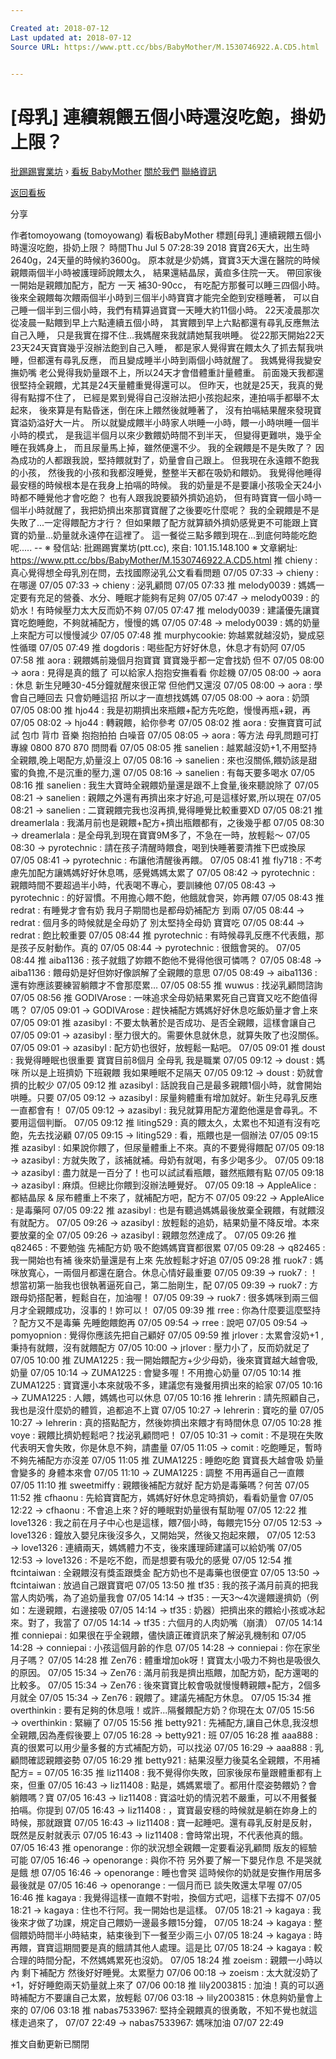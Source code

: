 ```yaml
---

Created at: 2018-07-12
Last updated at: 2018-07-12
Source URL: https://www.ptt.cc/bbs/BabyMother/M.1530746922.A.CD5.html


---
```


# [母乳] 連續親餵五個小時還沒吃飽，掛奶上限？


[批踢踢實業坊](https://www.ptt.cc/bbs/) › [看板 BabyMother](https://www.ptt.cc/bbs/BabyMother/index.html) [關於我們](https://www.ptt.cc/about.html) [聯絡資訊](https://www.ptt.cc/contact.html)

[返回看板](https://www.ptt.cc/bbs/BabyMother/index.html)

分享

作者tomoyowang (tomoyowang)
看板BabyMother
標題\[母乳\] 連續親餵五個小時還沒吃飽，掛奶上限？
時間Thu Jul 5 07:28:39 2018
寶寶26天大，出生時2640g，24天量的時候約3600g。 原本就是少奶媽，寶寶3天大還在醫院的時候親餵兩個半小時被護理師說餵太久， 結果還結晶尿，黃疸多住院一天。 帶回家後一開始是親餵加配方，配方 一天 補30-90cc， 有吃配方那餐可以睡三四個小時。 後來全親餵每次餵兩個半小時到三個半小時寶寶才能完全飽到安穩睡著， 可以自己睡一個半到三個小時，我們有精算過寶寶一天睡大約11個小時。 22天凌晨那次從凌晨一點餵到早上六點連續五個小時， 其實餵到早上六點都還有尋乳反應無法自己入睡， 只是我實在撐不住...我媽醒來我就請她幫我哄睡。 從22那天開始22天23天24天寶寶幾乎沒辦法飽到自己入睡， 都是家人覺得實在餵太久了抓去幫我哄睡，但都還有尋乳反應， 而且變成睡半小時到兩個小時就醒了。 我媽覺得我變安撫奶嘴 老公覺得我奶量跟不上，所以24天才會借體重計量體重。 前面幾天我都還很堅持全親餵，尤其是24天量體重覺得還可以。 但昨天，也就是25天，我真的覺得有點撐不住了， 已經是累到覺得自己沒辦法把小孩抱起來，連拍嗝手都舉不太起來， 後來算是有點昏迷，倒在床上餵然後就睡著了， 沒有拍嗝結果醒來發現寶寶溢奶溢好大一片。 所以就變成餵半小時家人哄睡一小時，餵一小時哄睡一個半小時的模式， 是我這半個月以來少數餵奶時間不到半天， 但變得更難哄，幾乎全睡在我媽身上， 而且尿量馬上掉，雖然便還不少。 我的全親餵是不是失敗了？ 因為成功的人都跟我說，堅持餵就對了，奶量會自己跟上。 但我現在永遠餵不飽我的小孩， 然後我的小孩和我都沒睡覺，整整半天都在吸奶和餵奶。 我覺得他睡得最安穩的時候根本是在我身上拍嗝的時候。 我的奶量是不是要讓小孩吸全天24小時都不睡覺他才會吃飽？ 也有人跟我說要額外擠奶追奶， 但有時寶寶一個小時一個半小時就醒了，我把奶擠出來那寶寶醒了之後要吃什麼呢？ 我的全親餵是不是失敗了...一定得餵配方才行？ 但如果餵了配方就算額外擠奶感覺更不可能跟上寶寶的奶量...奶量就永遠停在這裡了。 這一餐從三點多餵到現在...到底何時能吃飽呢..... -- ※ 發信站: 批踢踢實業坊(ptt.cc), 來自: 101.15.148.100 ※ 文章網址: <https://www.ptt.cc/bbs/BabyMother/M.1530746922.A.CD5.html>
推 chieny : 真心覺得想全母乳別在問，去找國際泌乳公文看看問題 07/05 07:33
→ chieny : 在哪邊 07/05 07:33
→ chieny : 泌乳顧問 07/05 07:33
推 melody0039 : 媽媽一定要有充足的營養、水分、睡眠才能夠有足夠 07/05 07:47
→ melody0039 : 的奶水！有時候壓力太大反而奶不夠 07/05 07:47
推 melody0039 : 建議優先讓寶寶吃飽睡飽，不夠就補配方，慢慢的媽 07/05 07:48
→ melody0039 : 媽的奶量上來配方可以慢慢減少 07/05 07:48
推 murphycookie: 妳越累就越沒奶，變成惡性循環 07/05 07:49
推 dogdoris : 喝些配方好好休息，休息才有奶阿 07/05 07:58
推 aora : 親餵媽前幾個月抱寶寶 寶寶幾乎都一定會找奶 但不 07/05 08:00
→ aora : 見得是真的餓了 可以給家人抱抱安撫看看 你趁機 07/05 08:00
→ aora : 休息 新生兒睡30-45分鐘就醒來很正常 但他們又還沒 07/05 08:00
→ aora : 學會自己睡回去 只會奶睡這招 所以才一直想找媽媽 07/05 08:00
→ aora : 奶頭 07/05 08:00
推 hjo44 : 我是初期擠出來瓶餵+配方先吃飽，慢慢再瓶+親，再 07/05 08:02
→ hjo44 : 轉親餵，給你參考 07/05 08:02
推 aora : 安撫寶寶可試試 包巾 背巾 音樂 抱抱拍拍 白噪音 07/05 08:05
→ aora : 等方法 母乳問題可打專線 0800 870 870 問問看 07/05 08:05
推 sanelien : 越累越沒奶+1,不用堅持全親餵,晚上喝配方,奶量沒上 07/05 08:16
→ sanelien : 來也沒關係,餵奶該是甜蜜的負擔,不是沉重的壓力,還 07/05 08:16
→ sanelien : 有每天要多喝水 07/05 08:16
推 sanelien : 我生大寶時全親餵奶量還是跟不上食量,後來聽說除了 07/05 08:21
→ sanelien : 親餵之外還有再擠出來才好追,可是這樣好累,所以現在 07/05 08:21
→ sanelien : 二寶親餵完我也沒再擠,覺得睡覺比較重要XD 07/05 08:21
推 dreamerlala : 我滿月前也是親餵+配方+擠出瓶餵都有，之後幾乎都 07/05 08:30
→ dreamerlala : 是全母乳到現在寶寶9M多了，不急在一時，放輕鬆～ 07/05 08:30
→ pyrotechnic : 請在孩子清醒時餵食，喝到快睡著要清推下巴或換尿 07/05 08:41
→ pyrotechnic : 布讓他清醒後再餵。 07/05 08:41
推 fly718 : 不考慮先加配方讓媽媽好好休息嗎，感覺媽媽太累了 07/05 08:42
→ pyrotechnic : 親餵時間不要超過半小時，代表喝不專心，要訓練他 07/05 08:43
→ pyrotechnic : 的好習慣。不用擔心餵不飽，他餓就會哭，妳再餵 07/05 08:43
推 redrat : 有睡覺才會有奶 我月子期間也是都母奶補配方 到兩 07/05 08:44
→ redrat : 個月多的時候就是全母奶了 別太堅持全母奶 寶寶吃 07/05 08:44
→ redrat : 飽比較重要 07/05 08:44
推 pyrotechnic : 有時候尋乳反應不代表餓，那是孩子反射動作。真的 07/05 08:44
→ pyrotechnic : 很餓會哭的。 07/05 08:44
推 aiba1136 : 孩子就餓了妳餵不飽他不覺得他很可憐嗎？ 07/05 08:48
→ aiba1136 : 餵母奶是好但妳好像誤解了全親餵的意思 07/05 08:49
→ aiba1136 : 還有妳應該要練習躺餵才不會那麼累… 07/05 08:55
推 wuwus : 找泌乳顧問諮詢 07/05 08:56
推 GODIVArose : 一味追求全母奶結果累死自己寶寶又吃不飽值得嗎？ 07/05 09:01
→ GODIVArose : 趕快補配方媽媽好好休息吃飯奶量才會上來 07/05 09:01
推 azasibyl : 不要太執著於是否成功、是否全親餵，這樣會讓自己 07/05 09:01
→ azasibyl : 壓力很大的。需要休息就休息，就算失敗了也沒關係。 07/05 09:01
→ azasibyl : 配方奶也很好，放輕鬆一點吧。 07/05 09:01
推 doust : 我覺得睡眠也很重要 寶寶目前8個月 全母乳 我是職業 07/05 09:12
→ doust : 媽咪 所以是上班擠奶 下班親餵 我如果睡眠不足隔天 07/05 09:12
→ doust : 奶就會擠的比較少 07/05 09:12
推 azasibyl : 話說我自己是最多親餵1個小時，就會開始哄睡。只要 07/05 09:12
→ azasibyl : 尿量夠體重有增加就好。新生兒尋乳反應一直都會有！ 07/05 09:12
→ azasibyl : 我兒就算用配方灌飽他還是會尋乳。不要用這個判斷。 07/05 09:12
推 liting529 : 真的餵太久，太累也不知道有沒有吃飽，先去找泌顧 07/05 09:15
→ liting529 : 看，瓶餵也是一個辦法 07/05 09:15
推 azasibyl : 如果說你餵了，但尿量體重上不來。真的不要覺得餵配 07/05 09:18
→ azasibyl : 方就失敗了，該補就補。母奶有就喝，有多少喝多少。 07/05 09:18
→ azasibyl : 盡力就是一百分了！也可以試試看瓶餵，雖然瓶餵有點 07/05 09:18
→ azasibyl : 麻煩。但總比你餵到沒辦法睡覺好。 07/05 09:18
→ AppleAlice : 都結晶尿 & 尿布體重上不來了，就補配方吧，配方不 07/05 09:22
→ AppleAlice : 是毒藥阿 07/05 09:22
推 azasibyl : 也是有聽過媽媽最後放棄全親餵，有就餵沒有就配方。 07/05 09:26
→ azasibyl : 放輕鬆的追奶，結果奶量不降反增。本來要放棄的全 07/05 09:26
→ azasibyl : 親餵忽然達成了。 07/05 09:26
推 q82465 : 不要勉強 先補配方奶 吸不飽媽媽寶寶都很累 07/05 09:28
→ q82465 : 我一開始也有補 後來奶量還是有上來 先放輕鬆才好追 07/05 09:28
推 ruok7 : 媽咪放寬心，一兩個月都還在磨合。休息心情好最重要 07/05 09:39
→ ruok7 : ！想當初第一胎我也很執著逼死自己，第二胎剛生，配 07/05 09:39
→ ruok7 : 方跟母奶搭配著，輕鬆自在，加油喔！ 07/05 09:39
→ ruok7 : 很多媽咪到兩三個月才全親餵成功，沒事的！妳可以！ 07/05 09:39
推 rree : 你為什麼要這麼堅持 ？配方又不是毒藥 先睡飽餵飽再 07/05 09:54
→ rree : 說吧 07/05 09:54
→ pomyopnion : 覺得你應該先把自己顧好 07/05 09:59
推 jrlover : 太累會沒奶+1 , 秉持有就餵，沒有就餵配方 07/05 10:00
→ jrlover : 壓力小了，反而奶就足了 07/05 10:00
推 ZUMA1225 : 我一開始餵配方+少少母奶，後來寶寶越大越會吸,奶量 07/05 10:14
→ ZUMA1225 : 會變多喔！不用擔心奶量 07/05 10:14
推 ZUMA1225 : 寶寶還小本來就吸不多，建議您有幾餐用擠出來的給家 07/05 10:16
→ ZUMA1225 : 人餵，媽媽也可以休息 07/05 10:16
推 lehrerin : 請先照顧自己，我也是沒什麼奶的體質，追都追不上寶 07/05 10:27
→ lehrerin : 寶吃的量 07/05 10:27
→ lehrerin : 真的搭點配方，然後妳擠出來餵才有時間休息 07/05 10:28
推 voye : 親餵比擠奶輕鬆吧？找泌乳顧問吧！ 07/05 10:31
→ comit : 不是現在失敗代表明天會失敗，你是休息不夠，請盡量 07/05 11:05
→ comit : 吃飽睡足，暫時不夠先補配方亦沒差 07/05 11:05
推 ZUMA1225 : 睡飽吃飽 寶寶長大越會吸 奶量會變多的 身體本來會 07/05 11:10
→ ZUMA1225 : 調整 不用再逼自己一直餵 07/05 11:10
推 sweetmiffy : 親餵後補配方就好 配方奶是毒藥嗎？何苦 07/05 11:52
推 cfhaonu : 先給寶寶配方，媽媽好好休息定時擠奶，看看奶量會 07/05 12:22
→ cfhaonu : 不會追上來？好的睡眠對奶量很有幫助喔 07/05 12:22
推 love1326 : 我之前在月子中心也是這樣，餵7個小時，每餵完15分 07/05 12:53
→ love1326 : 鐘放入嬰兒床後沒多久，又開始哭，然後又抱起來餵， 07/05 12:53
→ love1326 : 連續兩天，媽媽體力不支，後來護理師建議可以給奶嘴 07/05 12:53
→ love1326 : 不是吃不飽，而是想要有吸允的感覺 07/05 12:54
推 ftcintaiwan : 全親餵沒有獎盃跟獎金 配方奶也不是毒藥也很便宜 07/05 13:50
→ ftcintaiwan : 放過自己跟寶寶吧 07/05 13:50
推 tf35 : 我的孩子滿月前真的把我當人肉奶嘴，為了追奶量我會 07/05 14:14
→ tf35 : 一天3～4次邊餵邊擠奶（例如：左邊親餵，右邊接吸 07/05 14:14
→ tf35 : 奶器）把擠出來的餵給小孩或冰起來。對了，我當了 07/05 14:14
→ tf35 : 六個月的人肉奶嘴（崩潰） 07/05 14:14
推 conniepai : 如果很在乎全親餵，儘快讀正確資訊來了解泌乳機制和 07/05 14:28
→ conniepai : 小孩這個月齡的作息 07/05 14:28
→ conniepai : 你在家坐月子嗎？ 07/05 14:28
推 Zen76 : 體重增加ok呀！寶寶太小吸力不夠也是吸很久的原因。 07/05 15:34
→ Zen76 : 滿月前我是擠出瓶餵，加配方奶，配方還喝的比較多。 07/05 15:34
→ Zen76 : 後來寶寶比較會吸就慢慢轉親餵+配方，2個多月就全 07/05 15:34
→ Zen76 : 親餵了。建議先補配方休息。 07/05 15:34
推 overthinkin : 要有足夠的休息哦！或許...隔餐餵配方奶？你現在太 07/05 15:56
→ overthinkin : 緊繃了 07/05 15:56
推 betty921 : 先補配方,讓自己休息,我沒想全親餵,因為產假後要上 07/05 16:28
→ betty921 : 班 07/05 16:28
推 aaa888 : 真的很累可以用少量多餐的方式補配方奶，可以找泌 07/05 16:29
→ aaa888 : 乳顧問確認親餵姿勢 07/05 16:29
推 betty921 : 結果沒壓力後莫名全親餵，不用補配方= = 07/05 16:35
推 liz11408 : 我不覺得你失敗，回家後尿布量跟體重都有上來，但重 07/05 16:43
→ liz11408 : 點是，媽媽累壞了。都用什麼姿勢餵奶？會躺餵嗎？寶 07/05 16:43
→ liz11408 : 寶溢吐奶的情況若不嚴重，可以不用餐餐拍嗝。你提到 07/05 16:43
→ liz11408 : ，寶寶最安穩的時候就是躺在妳身上的時候，那就跟寶 07/05 16:43
→ liz11408 : 寶一起睡吧。還有尋乳反射是反射，既然是反射就表示 07/05 16:43
→ liz11408 : 會時常出現，不代表他真的餓。 07/05 16:43
推 openorange : 你的狀況想全親餵一定要看泌乳顧問 版友的經驗可能 07/05 16:46
→ openorange : 與你不符 另外要了解一下嬰兒作息 不是哭就是餓 想 07/05 16:46
→ openorange : 睡也會哭 這時候你的奶就是安撫作用居多 最後就是 07/05 16:46
→ openorange : 一個月而已 談失敗還太早喔 07/05 16:46
推 kagaya : 我覺得這樣一直餵不對啦，換個方式吧，這樣下去撐不 07/05 18:21
→ kagaya : 住也不行阿。我一開始也是這樣。 07/05 18:21
→ kagaya : 我後來才做了功課，規定自己餵奶一邊最多餵15分鐘， 07/05 18:24
→ kagaya : 整個餵奶時間半小時結束，結束後到下一餐至少兩三小 07/05 18:24
→ kagaya : 時再餵，寶寶這期間要是真的餓請其他人處理。這是比 07/05 18:24
→ kagaya : 較合理的時間分配，不然媽媽累死也沒奶。 07/05 18:24
推 zoeism : 親餵一小時以內 剩下補配方 然後好好睡覺。太累壓力 07/06 00:18
→ zoeism : 太大就沒奶了+1，好好睡飽兩天奶量就上來了 07/06 00:18
推 lily2003815 : 加油！真的可以適時補配方不要讓自己太累，放輕鬆 07/06 03:18
→ lily2003815 : 休息夠奶量會上來的 07/06 03:18
推 nabas7533967: 堅持全親餵真的很勇敢，不知不覺也就這樣走過來了， 07/07 22:49
→ nabas7533967: 媽咪加油 07/07 22:49

推文自動更新已關閉

